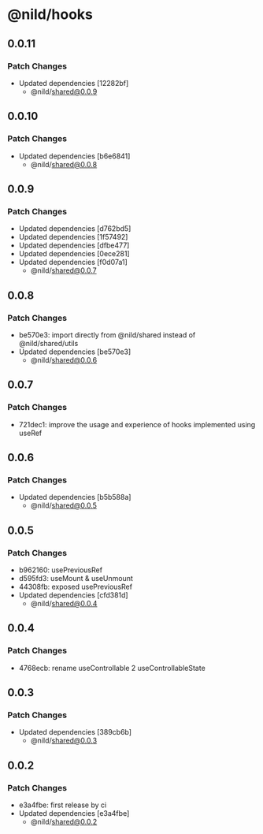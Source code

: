 # @nild/hooks

## 0.0.11

### Patch Changes

- Updated dependencies [12282bf]
  - @nild/shared@0.0.9

## 0.0.10

### Patch Changes

- Updated dependencies [b6e6841]
  - @nild/shared@0.0.8

## 0.0.9

### Patch Changes

- Updated dependencies [d762bd5]
- Updated dependencies [1f57492]
- Updated dependencies [dfbe477]
- Updated dependencies [0ece281]
- Updated dependencies [f0d07a1]
  - @nild/shared@0.0.7

## 0.0.8

### Patch Changes

- be570e3: import directly from @nild/shared instead of @nild/shared/utils
- Updated dependencies [be570e3]
  - @nild/shared@0.0.6

## 0.0.7

### Patch Changes

- 721dec1: improve the usage and experience of hooks implemented using useRef

## 0.0.6

### Patch Changes

- Updated dependencies [b5b588a]
  - @nild/shared@0.0.5

## 0.0.5

### Patch Changes

- b962160: usePreviousRef
- d595fd3: useMount & useUnmount
- 44308fb: exposed usePreviousRef
- Updated dependencies [cfd381d]
  - @nild/shared@0.0.4

## 0.0.4

### Patch Changes

- 4768ecb: rename useControllable 2 useControllableState

## 0.0.3

### Patch Changes

- Updated dependencies [389cb6b]
  - @nild/shared@0.0.3

## 0.0.2

### Patch Changes

- e3a4fbe: first release by ci
- Updated dependencies [e3a4fbe]
  - @nild/shared@0.0.2
